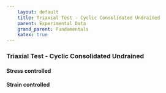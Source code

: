 ```yaml
---
    layout: default
    title: Triaxial Test - Cyclic Consolidated Undrained
    parent: Experimental Data
    grand_parent: Fundamentals
    katex: true
---
```

### Triaxial Test - Cyclic Consolidated Undrained

#### Stress controlled
#### Strain controlled